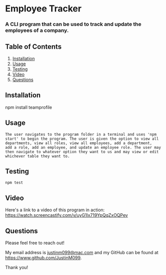 # Employee Tracker

  ### A CLI program that can be used to track and update the employees of a company.
  

  

  ## Table of Contents
  
  1. [Installation](#installation)
  2. [Usage](#usage)
  3. [Testing](#testing)
  4. [Video](#video)
  5. [Questions](#questions)
  
  ## Installation
  
  npm install teamprofile
  
  ## Usage
  
    The user navigates to the program folder in a terminal and uses 'npm start' to begin the program. The user is given the option to view all departments, view all roles, view all employees, add a department,
    add a role, add an employee, and update an employee role. The user may then navigate to whatever option they want to us and may view or edit whichever table they want to.
  ## Testing

    npm test

  
  ## Video
  
  Here's a link to a video of this program in action: https://watch.screencastify.com/v/uyG1lx719YpQqZxOQPev
  
  ## Questions
  
  Please feel free to reach out!
  
  My email address is justinm099@mac.com  and my GitHub can be found at https://www.github.com/JustinM099.

  Thank you!
